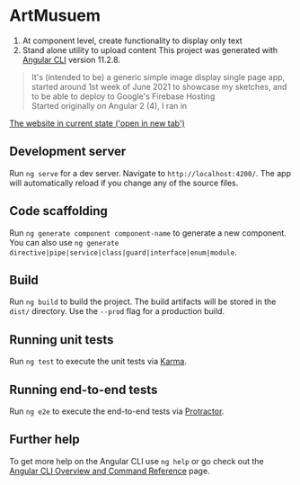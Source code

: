 #

# ArtMusuem

1. At component level, create functionality to display only text
2. Stand alone utility to upload content
This project was generated with [Angular CLI](https://github.com/angular/angular-cli) version 11.2.8.
> It's (intended to be) a generic simple image display single page app, started around 1st week of June 2021 to showcase my sketches, and to be able to deploy to Google's Firebase Hosting  
Started originally on Angular 2 (4), I ran in

[The website in current state ('open in new tab')](https://art-is-worship.web.app/)

## Development server

Run `ng serve` for a dev server. Navigate to `http://localhost:4200/`. The app will automatically reload if you change any of the source files.

## Code scaffolding

Run `ng generate component component-name` to generate a new component. You can also use `ng generate directive|pipe|service|class|guard|interface|enum|module`.

## Build

Run `ng build` to build the project. The build artifacts will be stored in the `dist/` directory. Use the `--prod` flag for a production build.

## Running unit tests

Run `ng test` to execute the unit tests via [Karma](https://karma-runner.github.io).

## Running end-to-end tests

Run `ng e2e` to execute the end-to-end tests via [Protractor](http://www.protractortest.org/).

## Further help

To get more help on the Angular CLI use `ng help` or go check out the [Angular CLI Overview and Command Reference](https://angular.io/cli) page.

